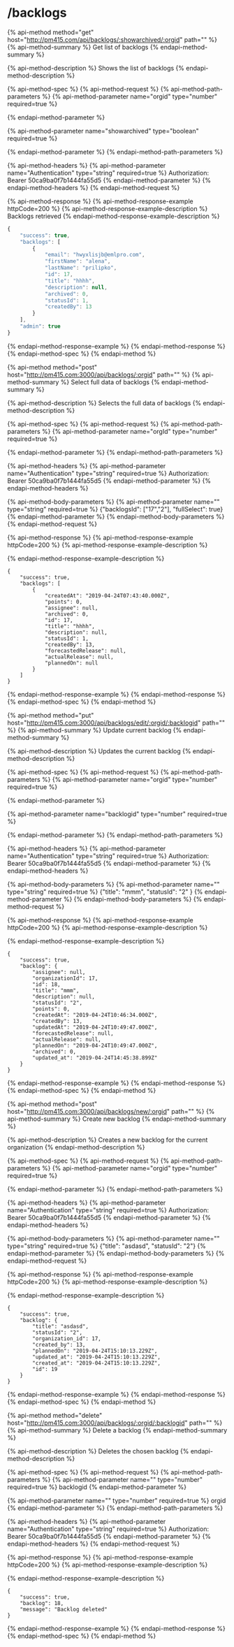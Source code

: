# /backlogs

{% api-method method="get" host="http://pm415.com/api/backlogs/:showarchived/:orgid" path="" %}
{% api-method-summary %}
Get list of backlogs
{% endapi-method-summary %}

{% api-method-description %}
Shows the list of backlogs
{% endapi-method-description %}

{% api-method-spec %}
{% api-method-request %}
{% api-method-path-parameters %}
{% api-method-parameter name="orgid" type="number" required=true %}

{% endapi-method-parameter %}

{% api-method-parameter name="showarchived" type="boolean" required=true %}

{% endapi-method-parameter %}
{% endapi-method-path-parameters %}

{% api-method-headers %}
{% api-method-parameter name="Authentication" type="string" required=true %}
Authorization: Bearer 50ca9ba0f7b1444fa55d5
{% endapi-method-parameter %}
{% endapi-method-headers %}
{% endapi-method-request %}

{% api-method-response %}
{% api-method-response-example httpCode=200 %}
{% api-method-response-example-description %}
Backlogs retrieved
{% endapi-method-response-example-description %}

```javascript
{
    "success": true,
    "backlogs": [
        {
            "email": "hwyxlisjb@emlpro.com",
            "firstName": "alena",
            "lastName": "prilipko",
            "id": 17,
            "title": "hhhh",
            "description": null,
            "archived": 0,
            "statusId": 1,
            "createdBy": 13
        }
    ],
    "admin": true
}
```
{% endapi-method-response-example %}
{% endapi-method-response %}
{% endapi-method-spec %}
{% endapi-method %}

{% api-method method="post" host="http://pm415.com:3000/api/backlogs/:orgid" path="" %}
{% api-method-summary %}
Select full data of backlogs
{% endapi-method-summary %}

{% api-method-description %}
Selects the full data of backlogs
{% endapi-method-description %}

{% api-method-spec %}
{% api-method-request %}
{% api-method-path-parameters %}
{% api-method-parameter name="orgId" type="number" required=true %}
 
{% endapi-method-parameter %}
{% endapi-method-path-parameters %}

{% api-method-headers %}
{% api-method-parameter name="Authentication" type="string" required=true %}
 Authorization: Bearer 50ca9ba0f7b1444fa55d5
{% endapi-method-parameter %}
{% endapi-method-headers %}

{% api-method-body-parameters %}
{% api-method-parameter name="" type="string" required=true %}
{"backlogsId": \["17","2"\], "fullSelect": true}
{% endapi-method-parameter %}
{% endapi-method-body-parameters %}
{% endapi-method-request %}

{% api-method-response %}
{% api-method-response-example httpCode=200 %}
{% api-method-response-example-description %}

{% endapi-method-response-example-description %}

```
{
    "success": true,
    "backlogs": [
        {
            "createdAt": "2019-04-24T07:43:40.000Z",
            "points": 0,
            "assignee": null,
            "archived": 0,
            "id": 17,
            "title": "hhhh",
            "description": null,
            "statusId": 1,
            "createdBy": 13,
            "forecastedRelease": null,
            "actualRelease": null,
            "plannedOn": null
        }
    ]
}
```
{% endapi-method-response-example %}
{% endapi-method-response %}
{% endapi-method-spec %}
{% endapi-method %}

{% api-method method="put" host="http://pm415.com:3000/api/backlogs/edit/:orgid/:backlogid" path="" %}
{% api-method-summary %}
Update current backlog
{% endapi-method-summary %}

{% api-method-description %}
Updates the current backlog
{% endapi-method-description %}

{% api-method-spec %}
{% api-method-request %}
{% api-method-path-parameters %}
{% api-method-parameter name="orgid" type="number" required=true %}

{% endapi-method-parameter %}

{% api-method-parameter name="backlogid" type="number" required=true %}

{% endapi-method-parameter %}
{% endapi-method-path-parameters %}

{% api-method-headers %}
{% api-method-parameter name="Authentication" type="string" required=true %}
Authorization: Bearer 50ca9ba0f7b1444fa55d5
{% endapi-method-parameter %}
{% endapi-method-headers %}

{% api-method-body-parameters %}
{% api-method-parameter name="" type="string" required=true %}
{"title": "mmm", "statusId": "2" }
{% endapi-method-parameter %}
{% endapi-method-body-parameters %}
{% endapi-method-request %}

{% api-method-response %}
{% api-method-response-example httpCode=200 %}
{% api-method-response-example-description %}

{% endapi-method-response-example-description %}

```
{
    "success": true,
    "backlog": {
        "assignee": null,
        "organizationId": 17,
        "id": 18,
        "title": "mmm",
        "description": null,
        "statusId": "2",
        "points": 0,
        "createdAt": "2019-04-24T10:46:34.000Z",
        "createdBy": 13,
        "updatedAt": "2019-04-24T10:49:47.000Z",
        "forecastedRelease": null,
        "actualRelease": null,
        "plannedOn": "2019-04-24T10:49:47.000Z",
        "archived": 0,
        "updated_at": "2019-04-24T14:45:38.899Z"
    }
}
```
{% endapi-method-response-example %}
{% endapi-method-response %}
{% endapi-method-spec %}
{% endapi-method %}

{% api-method method="post" host="http://pm415.com:3000/api/backlogs/new/:orgid" path="" %}
{% api-method-summary %}
Create new backlog
{% endapi-method-summary %}

{% api-method-description %}
Creates a new backlog for the current organization
{% endapi-method-description %}

{% api-method-spec %}
{% api-method-request %}
{% api-method-path-parameters %}
{% api-method-parameter name="orgid" type="number" required=true %}

{% endapi-method-parameter %}
{% endapi-method-path-parameters %}

{% api-method-headers %}
{% api-method-parameter name="Authentication" type="string" required=true %}
Authorization: Bearer 50ca9ba0f7b1444fa55d5
{% endapi-method-parameter %}
{% endapi-method-headers %}

{% api-method-body-parameters %}
{% api-method-parameter name="" type="string" required=true %}
{"title": "asdasd", "statusId": "2"}
{% endapi-method-parameter %}
{% endapi-method-body-parameters %}
{% endapi-method-request %}

{% api-method-response %}
{% api-method-response-example httpCode=200 %}
{% api-method-response-example-description %}

{% endapi-method-response-example-description %}

```
{
    "success": true,
    "backlog": {
        "title": "asdasd",
        "statusId": "2",
        "organization_id": 17,
        "created_by": 13,
        "plannedOn": "2019-04-24T15:10:13.229Z",
        "updated_at": "2019-04-24T15:10:13.229Z",
        "created_at": "2019-04-24T15:10:13.229Z",
        "id": 19
    }
}
```
{% endapi-method-response-example %}
{% endapi-method-response %}
{% endapi-method-spec %}
{% endapi-method %}

{% api-method method="delete" host="http://pm415.com:3000/api/backlogs/:orgid/:backlogid" path="" %}
{% api-method-summary %}
Delete a backlog
{% endapi-method-summary %}

{% api-method-description %}
Deletes the chosen backlog
{% endapi-method-description %}

{% api-method-spec %}
{% api-method-request %}
{% api-method-path-parameters %}
{% api-method-parameter name="" type="number" required=true %}
backlogid
{% endapi-method-parameter %}

{% api-method-parameter name="" type="number" required=true %}
orgid
{% endapi-method-parameter %}
{% endapi-method-path-parameters %}

{% api-method-headers %}
{% api-method-parameter name="Authentication" type="string" required=true %}
Authorization: Bearer 50ca9ba0f7b1444fa55d5
{% endapi-method-parameter %}
{% endapi-method-headers %}
{% endapi-method-request %}

{% api-method-response %}
{% api-method-response-example httpCode=200 %}
{% api-method-response-example-description %}

{% endapi-method-response-example-description %}

```
{
    "success": true,
    "backlog": 18,
    "message": "Backlog deleted"
}
```
{% endapi-method-response-example %}
{% endapi-method-response %}
{% endapi-method-spec %}
{% endapi-method %}

